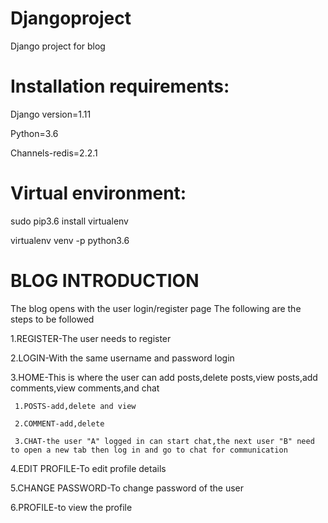 # Djangoproject
Django project for blog 

# Installation requirements:

Django version=1.11

Python=3.6

Channels-redis=2.2.1

# Virtual environment:

sudo pip3.6 install virtualenv

virtualenv venv -p python3.6

# BLOG INTRODUCTION
The blog opens with the user login/register page
The following are the steps to be followed

1.REGISTER-The user needs to register 

2.LOGIN-With the same username and password login

3.HOME-This is where the user can add posts,delete posts,view posts,add comments,view comments,and chat

     1.POSTS-add,delete and view
  
     2.COMMENT-add,delete
  
     3.CHAT-the user "A" logged in can start chat,the next user "B" need to open a new tab then log in and go to chat for communication
  
4.EDIT PROFILE-To edit profile details

5.CHANGE PASSWORD-To change password of the user

6.PROFILE-to view the profile
  
